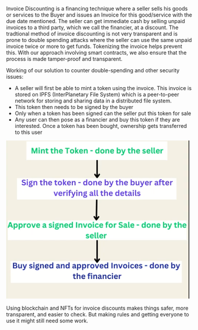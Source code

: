 Invoice Discounting is a financing technique where a seller sells his goods or services to the Buyer and issues an Invoice for this good/service with the due date mentioned. The seller can get immediate cash by selling unpaid invoices to a third party, which we call the financier, at a discount. The tradtional method of invoice discounting is not very transparent and is prone to double spending attacks where the seller can use the same unpaid invoice twice or more to get funds.
Tokenizing the invoice helps prevent this. With our approach involving smart contracts, we also ensure that the process is made tamper-proof and transparent.

Working of our solution to counter double-spending and other security issues:
- A seller will first be able to mint a token using the invoice. This invoice is stored on IPFS (InterPlanetary File System) which is a peer-to-peer network for storing and sharing data in a distributed file system.
- This token then needs to be signed by the buyer 
- Only when a token has been signed can the seller put this token for sale
- Any user can then pose as a financier and buy this token if they are interested. Once a token has been bought, ownership gets transferred to this user

![process-flow](https://github.com/hariairah/An-NFT-based-approach-for-Invoice-Discounting/blob/main/process-flow.png)

Using blockchain and NFTs for invoice discounts makes things safer, more transparent, and easier to check. But making rules and getting everyone to use it might still need some work.
